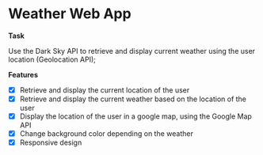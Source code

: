 # Weather Web App 

**Task**

Use the Dark Sky API to retrieve and display current weather using the user location (Geolocation API);

**Features**
- [x] Retrieve and display the current location of the user
- [x] Retrieve and display the current weather based on the location of the user
- [x] Display the location of the user in a google map, using the Google Map API
- [x] Change background color depending on the weather
- [x] Responsive design
